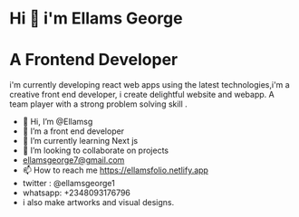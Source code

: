 # Hi 👋 i'm Ellams George
# A Frontend Developer
i'm currently developing react web apps using the latest technologies,i'm a creative front end developer, i create delightful website and webapp. A team player with a strong problem solving skill . 

- 👋 Hi, I’m @Ellamsg
- 👀 I’m a front end developer
- 🌱 I’m currently learning Next js
- 💞️ I’m looking to collaborate on projects 
- ellamsgeorge7@gmail.com
- 📫 How to reach me https://ellamsfolio.netlify.app
- twitter : @ellamsgeorge1
- whatsapp: +2348093176796
- i also make artworks and visual designs.


<!---
Ellamsg/Ellamsg is a ✨ special ✨ repository because its `README.md` (this file) appears on your GitHub profile.
You can click the Preview link to take a look at your changes.
--->
